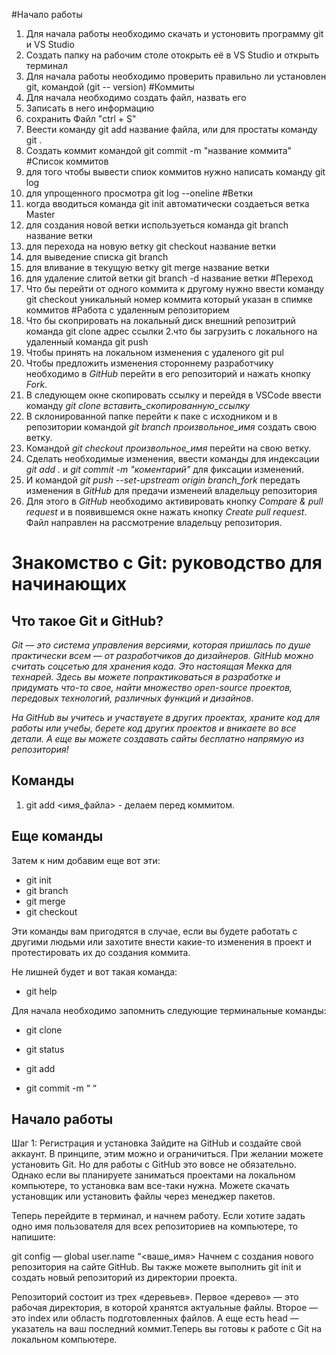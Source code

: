 
#Начало работы
1. Для начала работы необходимо скачать и устоновить программу git и VS Studio
2. Создать папку на рабочим столе отокрыть её в VS Studio и открыть терминал
3. Для начала работы необходимо проверить правильно ли установлен git, командой (git --
version)
#Коммиты
1. Для начала необходимо создать файл, назвать его
2. Записать в него информацию
3. сохранить Файл "ctrl + S"
4. Веести команду git add название файла, или для простаты команду git .
5. Создать коммит командой git commit -m "название коммита"
#Список коммитов
1. для того чтобы вывести спиок коммитов нужно написать команду git log
2. для упрощенного просмотра git log --oneline 
#Ветки
1. когда вводиться команда git init автоматически создаеться ветка Master
2. для создания новой ветки используеться команда git branch название ветки
3. для перехода на новую ветку git checkout название ветки
4. для выведение списка git branch
5. для вливание в текущую ветку git merge название ветки
6. для удаление слитой ветки git branch -d название ветки
#Переход
1. Что бы перейти от одного коммита к другому нужно ввести команду git checkout уникальный номер коммита который указан в спимке коммитов
#Работа с удаленным репозиторием
1. Что бы скоприровать на локальный диск внешний репозитрий команда git clone адрес ссылки
2.что бы загрузить с локального на удаленный команда git push
3. Чтобы принять на локальном изменения с удаленого git pul
4. Чтобы предложить изменения стороннему разработчику 
необходимо в *GitHub* перейти в его репозиторий и 
нажать кнопку *Fork*.
5. В следующем окне скопировать ссылку и перейдя в 
VSCode ввести команду *git clone 
вставить_скопированную_ссылку*
6. В склонированной папке перейти к паке с исходником 
и в репозитории командой *git branch произвольное_имя*
создать свою ветку.
7. Командой *git checkout произвольное_имя* перейти на
свою ветку.
8. Сделать необходимые изменения, ввести команды для 
индексации *git add .* и *git commit -m "коментарий"*
для фиксации изменений.
9. И командой *git push --set-upstream origin 
branch_fork* передать  изменения в *GitHub* для 
предачи изменеий владельцу репозитория
10. Для этого в *GitHub* необходимо активировать 
кнопку *Compare & pull request* и в появившемся окне 
нажать кнопку *Create pull request*. Файл направлен на
рассмотрение владельцу репозитория.

# Знакомство с Git: руководство для начинающих

## Что такое Git и GitHub?

*Git — это система управления версиями, которая пришлась по душе практически всем — от разработчиков до дизайнеров. GitHub можно считать соцсетью для хранения кода. Это настоящая Мекка для технарей. Здесь вы можете попрактиковаться в разработке и придумать что-то свое, найти множество open-source проектов, передовых технологий, различных функций и дизайнов*.

_На GitHub вы учитесь и участвуете в других проектах, храните код для работы или учебы, берете код других проектов и вникаете во все детали. А еще вы можете создавать сайты бесплатно напрямую из репозитория!_

## Команды ##
1. git add <имя_файла> - делаем перед коммитом.
## Еще команды ##
Затем к ним добавим еще вот эти:

* git init
* git branch
* git merge
* git checkout

Эти команды вам пригодятся в случае, если вы будете работать с другими людьми или захотите внести какие-то изменения в проект и протестировать их до создания коммита.

Не лишней будет и вот такая команда:

* git help

Для начала необходимо запомнить следующие терминальные команды:

* git clone

* git status

* git add

* git commit -m “ “


## Начало работы ##

Шаг 1: Регистрация и установка
Зайдите на GitHub и создайте свой аккаунт. В принципе, этим можно и ограничиться. При желании можете установить Git. Но для работы с GitHub это вовсе не обязательно. Однако если вы планируете заниматься проектами на локальном компьютере, то установка вам все-таки нужна. Можете скачать установщик или установить файлы через менеджер пакетов.

Теперь перейдите в терминал, и начнем работу. Если хотите задать одно имя пользователя для всех репозиториев на компьютере, то напишите:

git config — global user.name “<ваше_имя>
Начнем с создания нового репозитория на сайте GitHub. Вы также можете выполнить git init и создать новый репозиторий из директории проекта.

Репозиторий состоит из трех «деревьев». Первое «дерево» — это рабочая директория, в которой хранятся актуальные файлы. Второе — это index или область подготовленных файлов. А еще есть head — указатель на ваш последний коммит.Теперь вы готовы к работе с Git на локальном компьютере.